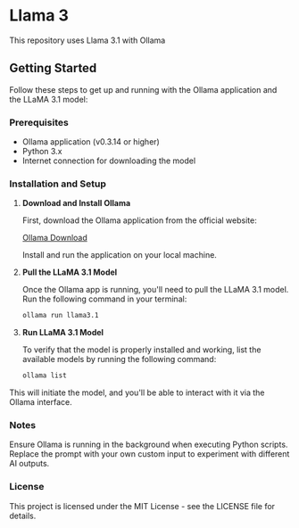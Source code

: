# Llama 3

This repository uses Llama 3.1 with Ollama

## Getting Started

Follow these steps to get up and running with the Ollama application and the LLaMA 3.1 model:

### Prerequisites

- Ollama application (v0.3.14 or higher)
- Python 3.x
- Internet connection for downloading the model

### Installation and Setup

1. **Download and Install Ollama**

   First, download the Ollama application from the official website:

   [Ollama Download](https://ollama.com/download)

   Install and run the application on your local machine.

2. **Pull the LLaMA 3.1 Model**

   Once the Ollama app is running, you'll need to pull the LLaMA 3.1 model. Run the following command in your terminal:

   ```bash
   ollama run llama3.1
3. **Run LLaMA 3.1 Model**

   To verify that the model is properly installed and working, list the available models by running the following command:

   ```bash
   ollama list

This will initiate the model, and you'll be able to interact with it via the Ollama interface.


### Notes

Ensure Ollama is running in the background when executing Python scripts.
Replace the prompt with your own custom input to experiment with different AI outputs.

### License

This project is licensed under the MIT License - see the LICENSE file for details.
